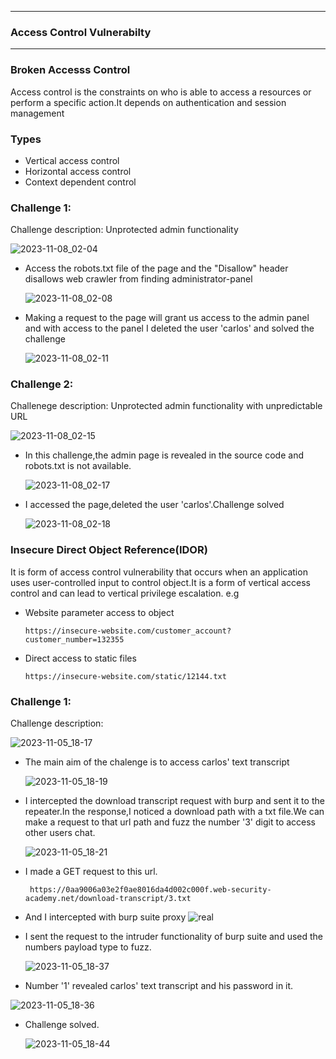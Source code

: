 * * *
 ### Access Control Vulnerabilty
* *  *
### Broken Accesss Control
 Access control is the constraints on who is able to access a resources or perform a specific action.It depends on authentication and session management
### Types
- Vertical access control
- Horizontal access control
- Context dependent control

### Challenge 1:
 Challenge description: Unprotected admin functionality
 
 ![2023-11-08_02-04](https://github.com/SENSEIXENUS2/SENSEIXENUS2.github.io/assets/98669513/0d23173d-b9b9-4cbd-b15c-c506093e1548) 

- Access the robots.txt file of the page and the "Disallow" header disallows web crawler from finding administrator-panel
  
  ![2023-11-08_02-08](https://github.com/SENSEIXENUS2/SENSEIXENUS2.github.io/assets/98669513/86233fe6-8a2c-47fd-b8d9-27b3174ce3f9)

- Making a request to the page will grant us access to the admin panel and with access to the panel I deleted the user 'carlos' and solved the challenge
  
  ![2023-11-08_02-11](https://github.com/SENSEIXENUS2/SENSEIXENUS2.github.io/assets/98669513/15dc1610-b752-4fec-9275-7762b8523ae4)

 ### Challenge 2:
 Challenege description: Unprotected admin functionality with unpredictable URL

   ![2023-11-08_02-15](https://github.com/SENSEIXENUS2/SENSEIXENUS2.github.io/assets/98669513/a4046b26-d94a-4759-a035-57cf8f41c1fd)

- In this challenge,the admin page is revealed in the source code and robots.txt is not available.

  ![2023-11-08_02-17](https://github.com/SENSEIXENUS2/SENSEIXENUS2.github.io/assets/98669513/44a3f966-5a19-4748-9d09-f9102a684509)

- I accessed the page,deleted the user 'carlos'.Challenge solved

   ![2023-11-08_02-18](https://github.com/SENSEIXENUS2/SENSEIXENUS2.github.io/assets/98669513/643274f6-116f-4cb5-9c93-34c6d5c8d34f)

### Insecure Direct Object Reference(IDOR)
 It is form of access control vulnerability that occurs when an application uses user-controlled input to control object.It is a form of vertical access control and can lead to vertical privilege escalation.
e.g
- Website parameter access to object
  
      https://insecure-website.com/customer_account?customer_number=132355

- Direct access to static files

      https://insecure-website.com/static/12144.txt
### Challenge 1:
  Challenge description:
  
![2023-11-05_18-17](https://github.com/SENSEIXENUS2/SENSEIXENUS2.github.io/assets/98669513/83a09ffa-fd91-4bd0-85b5-bafde2c14bba)

- The main aim of the chalenge is to access carlos' text transcript

  ![2023-11-05_18-19](https://github.com/SENSEIXENUS2/SENSEIXENUS2.github.io/assets/98669513/1174c8de-bcb2-49e5-a419-af7fdb400b9e)
    
- I intercepted the download transcript request with burp and sent it to the repeater.In the response,I noticed a download path with a txt file.We can make a request to that url path and fuzz the number '3' digit to access other users chat.

  ![2023-11-05_18-21](https://github.com/SENSEIXENUS2/SENSEIXENUS2.github.io/assets/98669513/5e838bb4-b2c2-411d-86c8-fe191739016a)

- I made a GET request to this url.

       https://0aa9006a03e2f0ae8016da4d002c000f.web-security-academy.net/download-transcript/3.txt
- And I intercepted with burp suite proxy
    ![real](https://github.com/SENSEIXENUS2/SENSEIXENUS2.github.io/assets/98669513/abe6e672-7db3-4174-a823-2c7cf705007c)

   
- I sent the request to the intruder functionality of burp suite and used the numbers payload type to fuzz.

  ![2023-11-05_18-37](https://github.com/SENSEIXENUS2/SENSEIXENUS2.github.io/assets/98669513/4af6df2e-abfe-4da7-880d-9e3deeb8a9fc)

- Number '1' revealed carlos' text transcript and  his password in it.

 ![2023-11-05_18-36](https://github.com/SENSEIXENUS2/SENSEIXENUS2.github.io/assets/98669513/52eb72ed-c2e5-453b-8077-447cf9efd922)

- Challenge solved.

  ![2023-11-05_18-44](https://github.com/SENSEIXENUS2/SENSEIXENUS2.github.io/assets/98669513/1fa36540-572d-432a-8105-5ccad44e077c)

  

   
